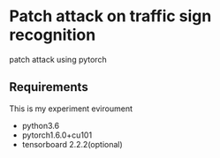 # Patch attack on traffic sign recognition

patch attack using pytorch

## Requirements

This is my experiment eviroument
- python3.6
- pytorch1.6.0+cu101
- tensorboard 2.2.2(optional)




